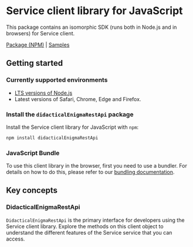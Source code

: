 # Service client library for JavaScript

This package contains an isomorphic SDK (runs both in Node.js and in browsers) for Service client.



[Package (NPM)](https://www.npmjs.com/package/didacticalEnigmaRestApi) |
[Samples](https://github.com/Azure-Samples/azure-samples-js-management)

## Getting started

### Currently supported environments

- [LTS versions of Node.js](https://nodejs.org/about/releases/)
- Latest versions of Safari, Chrome, Edge and Firefox.


### Install the `didacticalEnigmaRestApi` package

Install the Service client library for JavaScript with `npm`:

```bash
npm install didacticalEnigmaRestApi
```



### JavaScript Bundle
To use this client library in the browser, first you need to use a bundler. For details on how to do this, please refer to our [bundling documentation](https://aka.ms/AzureSDKBundling).

## Key concepts

### DidacticalEnigmaRestApi

`DidacticalEnigmaRestApi` is the primary interface for developers using the Service client library. Explore the methods on this client object to understand the different features of the Service service that you can access.

